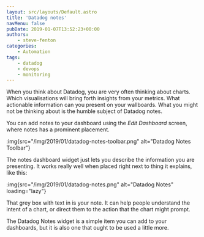 ```yaml
---
layout: src/layouts/Default.astro
title: 'Datadog notes'
navMenu: false
pubDate: 2019-01-07T13:52:23+00:00
authors:
    - steve-fenton
categories:
    - Automation
tags:
    - datadog
    - devops
    - monitoring
---
```


When you think about Datadog, you are very often thinking about charts. Which visualisations will bring forth insights from your metrics. What actionable information can you present on your wallboards. What you might not be thinking about is the humble subject of Datadog notes.

You can add notes to your dashboard using the *Edit Dashboard* screen, where notes has a prominent placement.

:img{src="/img/2019/01/datadog-notes-toolbar.png" alt="Datadog Notes Toolbar"}

The notes dashboard widget just lets you describe the information you are presenting. It works really well when placed right next to thing it explains, like this:

:img{src="/img/2019/01/datadog-notes.png" alt="Datadog Notes" loading="lazy"}

That grey box with text in is your note. It can help people understand the intent of a chart, or direct them to the action that the chart might prompt.

The Datadog Notes widget is a simple item you can add to your dashboards, but it is also one that ought to be used a little more.